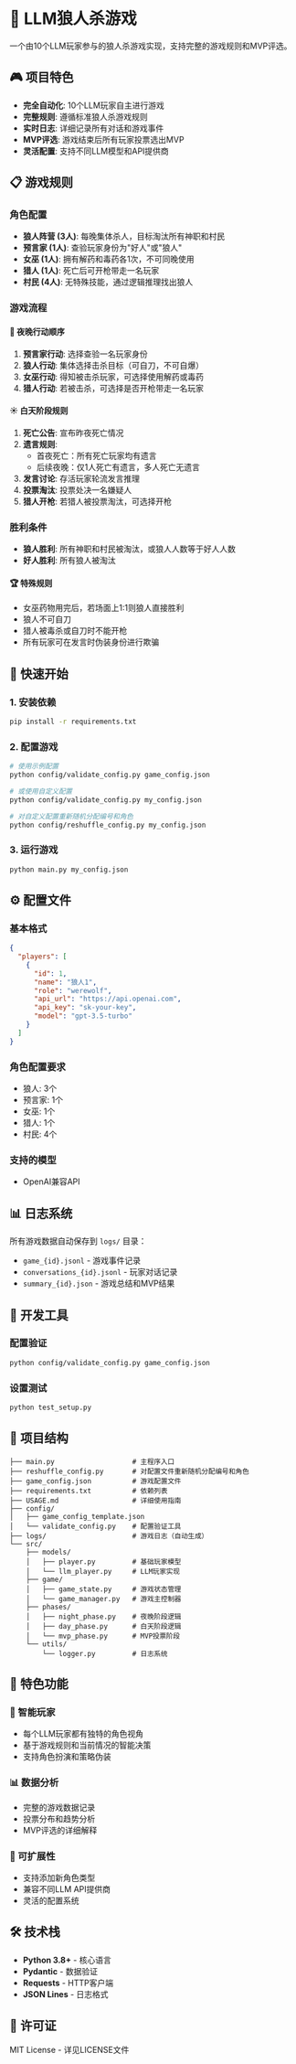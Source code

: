 # 🐺 LLM狼人杀游戏

一个由10个LLM玩家参与的狼人杀游戏实现，支持完整的游戏规则和MVP评选。

## 🎮 项目特色

- **完全自动化**: 10个LLM玩家自主进行游戏
- **完整规则**: 遵循标准狼人杀游戏规则
- **实时日志**: 详细记录所有对话和游戏事件
- **MVP评选**: 游戏结束后所有玩家投票选出MVP
- **灵活配置**: 支持不同LLM模型和API提供商

## 📋 游戏规则

### 角色配置
- **狼人阵营 (3人)**: 每晚集体杀人，目标淘汰所有神职和村民
- **预言家 (1人)**: 查验玩家身份为"好人"或"狼人"  
- **女巫 (1人)**: 拥有解药和毒药各1次，不可同晚使用
- **猎人 (1人)**: 死亡后可开枪带走一名玩家
- **村民 (4人)**: 无特殊技能，通过逻辑推理找出狼人

### 游戏流程

#### 🌙 夜晚行动顺序
1. **预言家行动**: 选择查验一名玩家身份
2. **狼人行动**: 集体选择击杀目标（可自刀，不可自爆）
3. **女巫行动**: 得知被击杀玩家，可选择使用解药或毒药
4. **猎人行动**: 若被击杀，可选择是否开枪带走一名玩家

#### ☀️ 白天阶段规则
1. **死亡公告**: 宣布昨夜死亡情况
2. **遗言规则**: 
   - 首夜死亡：所有死亡玩家均有遗言
   - 后续夜晚：仅1人死亡有遗言，多人死亡无遗言
3. **发言讨论**: 存活玩家轮流发言推理
4. **投票淘汰**: 投票处决一名嫌疑人
5. **猎人开枪**: 若猎人被投票淘汰，可选择开枪

### 胜利条件
- **狼人胜利**: 所有神职和村民被淘汰，或狼人人数等于好人人数
- **好人胜利**: 所有狼人被淘汰

#### 🏆 特殊规则
- 女巫药物用完后，若场面上1:1则狼人直接胜利
- 狼人不可自刀
- 猎人被毒杀或自刀时不能开枪
- 所有玩家可在发言时伪装身份进行欺骗

## 🚀 快速开始

### 1. 安装依赖
```bash
pip install -r requirements.txt
```

### 2. 配置游戏
```bash
# 使用示例配置
python config/validate_config.py game_config.json

# 或使用自定义配置
python config/validate_config.py my_config.json

# 对自定义配置重新随机分配编号和角色
python config/reshuffle_config.py my_config.json
```

### 3. 运行游戏
```bash
python main.py my_config.json
```

## ⚙️ 配置文件

### 基本格式
```json
{
  "players": [
    {
      "id": 1,
      "name": "狼人1",
      "role": "werewolf",
      "api_url": "https://api.openai.com",
      "api_key": "sk-your-key",
      "model": "gpt-3.5-turbo"
    }
  ]
}
```

### 角色配置要求
- 狼人: 3个
- 预言家: 1个 
- 女巫: 1个
- 猎人: 1个
- 村民: 4个

### 支持的模型
- OpenAI兼容API

## 📊 日志系统

所有游戏数据自动保存到 `logs/` 目录：

- `game_{id}.jsonl` - 游戏事件记录
- `conversations_{id}.jsonl` - 玩家对话记录 
- `summary_{id}.json` - 游戏总结和MVP结果

## 🔧 开发工具

### 配置验证
```bash
python config/validate_config.py game_config.json
```

### 设置测试
```bash
python test_setup.py
```

## 📁 项目结构

```
├── main.py                   # 主程序入口
├── reshuffle_config.py       # 对配置文件重新随机分配编号和角色
├── game_config.json          # 游戏配置文件
├── requirements.txt          # 依赖列表
├── USAGE.md                  # 详细使用指南
├── config/
│   ├── game_config_template.json
│   └── validate_config.py    # 配置验证工具
├── logs/                     # 游戏日志（自动生成）
└── src/
    ├── models/
    │   ├── player.py         # 基础玩家模型
    │   └── llm_player.py     # LLM玩家实现
    ├── game/
    │   ├── game_state.py     # 游戏状态管理
    │   └── game_manager.py   # 游戏主控制器
    ├── phases/
    │   ├── night_phase.py    # 夜晚阶段逻辑
    │   ├── day_phase.py      # 白天阶段逻辑
    │   └── mvp_phase.py      # MVP投票阶段
    └── utils/
        └── logger.py         # 日志系统
```

## 🎯 特色功能

### 🤖 智能玩家
- 每个LLM玩家都有独特的角色视角
- 基于游戏规则和当前情况的智能决策
- 支持角色扮演和策略伪装

### 📊 数据分析
- 完整的游戏数据记录
- 投票分布和趋势分析
- MVP评选的详细解释

### 🔄 可扩展性
- 支持添加新角色类型
- 兼容不同LLM API提供商
- 灵活的配置系统

## 🛠️ 技术栈

- **Python 3.8+** - 核心语言
- **Pydantic** - 数据验证
- **Requests** - HTTP客户端
- **JSON Lines** - 日志格式

## 📄 许可证

MIT License - 详见LICENSE文件